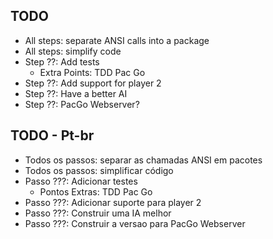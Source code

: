## TODO

- All steps: separate ANSI calls into a package   
- All steps: simplify code
- Step ??: Add tests
    - Extra Points: TDD Pac Go
- Step ??: Add support for player 2
- Step ??: Have a better AI
- Step ??: PacGo Webserver?


## TODO - Pt-br

- Todos os passos: separar as chamadas ANSI em pacotes   
- Todos os passos: simplificar código
- Passo ???: Adicionar testes
    - Pontos Extras: TDD Pac Go
- Passo ???: Adicionar suporte para player 2
- Passo ???: Construir uma IA melhor
- Passo ???: Construir a versao para PacGo Webserver